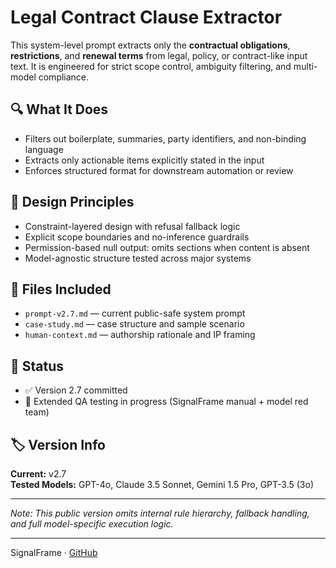 # Legal Contract Clause Extractor

This system-level prompt extracts only the **contractual obligations**, **restrictions**, and **renewal terms** from legal, policy, or contract-like input text. It is engineered for strict scope control, ambiguity filtering, and multi-model compliance.

## 🔍 What It Does
- Filters out boilerplate, summaries, party identifiers, and non-binding language  
- Extracts only actionable items explicitly stated in the input  
- Enforces structured format for downstream automation or review

## 🧠 Design Principles
- Constraint-layered design with refusal fallback logic  
- Explicit scope boundaries and no-inference guardrails  
- Permission-based null output: omits sections when content is absent  
- Model-agnostic structure tested across major systems

## 📄 Files Included
- `prompt-v2.7.md` — current public-safe system prompt  
- `case-study.md` — case structure and sample scenario  
- `human-context.md` — authorship rationale and IP framing

## 🚧 Status
- ✅ Version 2.7 committed  
- 🧪 Extended QA testing in progress (SignalFrame manual + model red team)

## 🏷 Version Info
**Current:** v2.7  
**Tested Models:** GPT-4o, Claude 3.5 Sonnet, Gemini 1.5 Pro, GPT-3.5 (3o)

---

*Note: This public version omits internal rule hierarchy, fallback handling, and full model-specific execution logic.*

---

SignalFrame · [GitHub](https://github.com/SignalFrame-dev)
